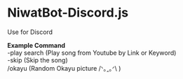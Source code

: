 # NiwatBot-Discord.js
 Use for Discord 
 
 **Example Command** <br>
 -play search (Play song from Youtube by Link or Keyword)<br>
 -skip (Skip the song)<br>
 /okayu (Random Okayu picture /ᐠ｡ꞈ｡ᐟ\ )
